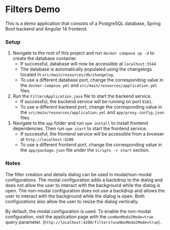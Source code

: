# Filters Demo

This is a demo application that consists of a PostgreSQL database, Spring Boot backend and Angular 14 frontend.

### Setup

1. Navigate to the root of this project and run `docker compose up -d` to create the database container.
   - If successful, database will now be accessible at `localhost:5544`
   - The database is automatically populated using the changelogs located in `src/main/resources/db/changelog`.
   - To use a different database port, change the corresponding value in the `docker-compose.yml` and `src/main/resources/application.yml` files.
2. Run the `FiltersApplication.java` file to start the backend service.
   - If successful, the backend service will be running on port `8181`.
   - To use a different backend port, change the corresponding value in the `src/main/resources/application.yml` and `app/proxy.config.json` files.
3. Navigate to the `app` folder and run `npm install` to install frontend dependencies.
Then run `npm start` to start the frontend service.
   - If successful, the frontend service will be accessible from a browser at `http://localhost:4200`
   - To use a different frontend port, change the corresponding value in the `app/package.json` file under the `scripts -> start` section.

### Notes

The filter creation and details dialog can be used in modal/non-modal configurations.
The modal configuration adds a backdrop to the dialog and does not allow the user to interact with the background while the dialog is open.
The non-modal configuration does not use a backdrop and allows the user to interact with the background while the dialog is open.
Both configurations also allow the user to resize the dialog vertically.

By default, the modal configuration is used. To enable the non-modal configuration, visit the application page with the `useNonModalMode=true` query parameter.
(`http://localhost:4200/filters?useNonModalMode=true`).
